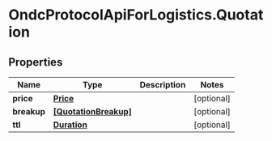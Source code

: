 # OndcProtocolApiForLogistics.Quotation

## Properties
Name | Type | Description | Notes
------------ | ------------- | ------------- | -------------
**price** | [**Price**](Price.md) |  | [optional] 
**breakup** | [**[QuotationBreakup]**](QuotationBreakup.md) |  | [optional] 
**ttl** | [**Duration**](Duration.md) |  | [optional] 
